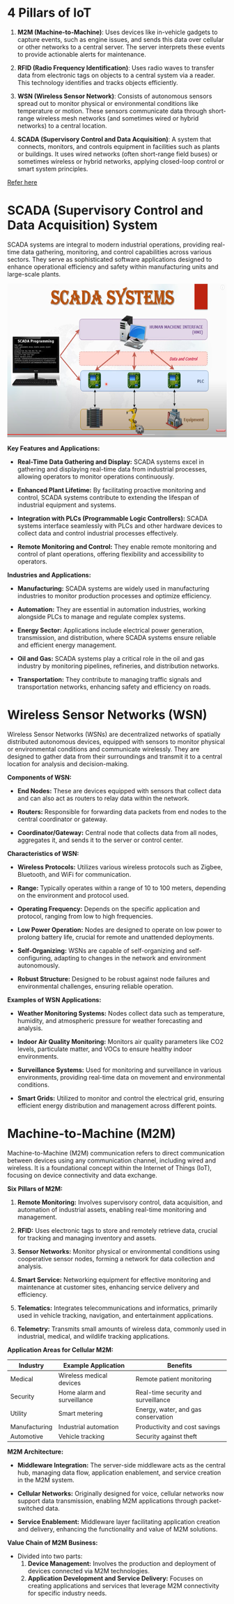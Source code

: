 # 4 Pillars of IoT

1. **M2M (Machine-to-Machine)**: Uses devices like in-vehicle gadgets to capture events, such as engine issues, and sends this data over cellular or other networks to a central server. The server interprets these events to provide actionable alerts for maintenance.

2. **RFID (Radio Frequency Identification)**: Uses radio waves to transfer data from electronic tags on objects to a central system via a reader. This technology identifies and tracks objects efficiently.

3. **WSN (Wireless Sensor Network)**: Consists of autonomous sensors spread out to monitor physical or environmental conditions like temperature or motion. These sensors communicate data through short-range wireless mesh networks (and sometimes wired or hybrid networks) to a central location.

4. **SCADA (Supervisory Control and Data Acquisition)**: A system that connects, monitors, and controls equipment in facilities such as plants or buildings. It uses wired networks (often short-range field buses) or sometimes wireless or hybrid networks, applying closed-loop control or smart system principles.

[Refer here](./4pillars.pdf)




# SCADA (Supervisory Control and Data Acquisition) System

SCADA systems are integral to modern industrial operations, providing real-time data gathering, monitoring, and control capabilities across various sectors. They serve as sophisticated software applications designed to enhance operational efficiency and safety within manufacturing units and large-scale plants.

![](img/2024-06-28-21-00-27.png)

**Key Features and Applications:**

- **Real-Time Data Gathering and Display:** SCADA systems excel in gathering and displaying real-time data from industrial processes, allowing operators to monitor operations continuously.

- **Enhanced Plant Lifetime:** By facilitating proactive monitoring and control, SCADA systems contribute to extending the lifespan of industrial equipment and systems.

- **Integration with PLCs (Programmable Logic Controllers):** SCADA systems interface seamlessly with PLCs and other hardware devices to collect data and control industrial processes effectively.

- **Remote Monitoring and Control:** They enable remote monitoring and control of plant operations, offering flexibility and accessibility to operators.

**Industries and Applications:**

- **Manufacturing:** SCADA systems are widely used in manufacturing industries to monitor production processes and optimize efficiency.

- **Automation:** They are essential in automation industries, working alongside PLCs to manage and regulate complex systems.

- **Energy Sector:** Applications include electrical power generation, transmission, and distribution, where SCADA systems ensure reliable and efficient energy management.

- **Oil and Gas:** SCADA systems play a critical role in the oil and gas industry by monitoring pipelines, refineries, and distribution networks.

- **Transportation:** They contribute to managing traffic signals and transportation networks, enhancing safety and efficiency on roads.



# Wireless Sensor Networks (WSN)

Wireless Sensor Networks (WSNs) are decentralized networks of spatially distributed autonomous devices, equipped with sensors to monitor physical or environmental conditions and communicate wirelessly. They are designed to gather data from their surroundings and transmit it to a central location for analysis and decision-making.

**Components of WSN:**

- **End Nodes:** These are devices equipped with sensors that collect data and can also act as routers to relay data within the network.

- **Routers:** Responsible for forwarding data packets from end nodes to the central coordinator or gateway.

- **Coordinator/Gateway:** Central node that collects data from all nodes, aggregates it, and sends it to the server or control center.

**Characteristics of WSN:**

- **Wireless Protocols:** Utilizes various wireless protocols such as Zigbee, Bluetooth, and WiFi for communication.

- **Range:** Typically operates within a range of 10 to 100 meters, depending on the environment and protocol used.

- **Operating Frequency:** Depends on the specific application and protocol, ranging from low to high frequencies.

- **Low Power Operation:** Nodes are designed to operate on low power to prolong battery life, crucial for remote and unattended deployments.

- **Self-Organizing:** WSNs are capable of self-organizing and self-configuring, adapting to changes in the network and environment autonomously.

- **Robust Structure:** Designed to be robust against node failures and environmental challenges, ensuring reliable operation.

**Examples of WSN Applications:**

- **Weather Monitoring Systems:** Nodes collect data such as temperature, humidity, and atmospheric pressure for weather forecasting and analysis.

- **Indoor Air Quality Monitoring:** Monitors air quality parameters like CO2 levels, particulate matter, and VOCs to ensure healthy indoor environments.

- **Surveillance Systems:** Used for monitoring and surveillance in various environments, providing real-time data on movement and environmental conditions.

- **Smart Grids:** Utilized to monitor and control the electrical grid, ensuring efficient energy distribution and management across different points.



# Machine-to-Machine (M2M) 

Machine-to-Machine (M2M) communication refers to direct communication between devices using any communication channel, including wired and wireless. It is a foundational concept within the Internet of Things (IoT), focusing on device connectivity and data exchange.

**Six Pillars of M2M:**

1. **Remote Monitoring:** Involves supervisory control, data acquisition, and automation of industrial assets, enabling real-time monitoring and management.

2. **RFID:** Uses electronic tags to store and remotely retrieve data, crucial for tracking and managing inventory and assets.

3. **Sensor Networks:** Monitor physical or environmental conditions using cooperative sensor nodes, forming a network for data collection and analysis.

4. **Smart Service:** Networking equipment for effective monitoring and maintenance at customer sites, enhancing service delivery and efficiency.

5. **Telematics:** Integrates telecommunications and informatics, primarily used in vehicle tracking, navigation, and entertainment applications.

6. **Telemetry:** Transmits small amounts of wireless data, commonly used in industrial, medical, and wildlife tracking applications.

**Application Areas for Cellular M2M:**

| Industry         | Example Application          | Benefits                               |
|------------------|-----------------------------|----------------------------------------|
| Medical          | Wireless medical devices     | Remote patient monitoring              |
| Security         | Home alarm and surveillance | Real-time security and surveillance    |
| Utility          | Smart metering              | Energy, water, and gas conservation    |
| Manufacturing    | Industrial automation       | Productivity and cost savings          |
| Automotive       | Vehicle tracking            | Security against theft                 |

**M2M Architecture:**

- **Middleware Integration:** The server-side middleware acts as the central hub, managing data flow, application enablement, and service creation in the M2M system.

- **Cellular Networks:** Originally designed for voice, cellular networks now support data transmission, enabling M2M applications through packet-switched data.

- **Service Enablement:** Middleware layer facilitating application creation and delivery, enhancing the functionality and value of M2M solutions.

**Value Chain of M2M Business:**    

- Divided into two parts:
  1. **Device Management:** Involves the production and deployment of devices connected via M2M technologies.
  2. **Application Development and Service Delivery:** Focuses on creating applications and services that leverage M2M connectivity for specific industry needs.


